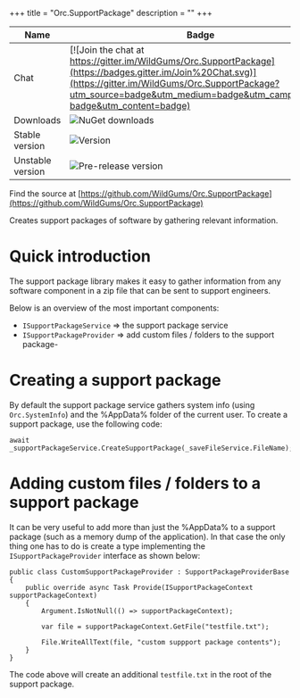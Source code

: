 +++
title = "Orc.SupportPackage" 
description = ""
+++

Name|Badge
---|---
Chat|[![Join the chat at https://gitter.im/WildGums/Orc.SupportPackage](https://badges.gitter.im/Join%20Chat.svg)](https://gitter.im/WildGums/Orc.SupportPackage?utm_source=badge&utm_medium=badge&utm_campaign=pr-badge&utm_content=badge)
Downloads|![NuGet downloads](https://img.shields.io/nuget/dt/orc.supportpackage.svg)
Stable version|![Version](https://img.shields.io/nuget/v/orc.supportpackage.svg)
Unstable version|![Pre-release version](https://img.shields.io/nuget/vpre/orc.supportpackage.svg)

Find the source at [https://github.com/WildGums/Orc.SupportPackage](https://github.com/WildGums/Orc.SupportPackage)

Creates support packages of software by gathering relevant information.

# Quick introduction

The support package library makes it easy to gather information from any software component in a zip file that can be sent to support engineers.

Below is an overview of the most important components:

- `ISupportPackageService` => the support package service
- `ISupportPackageProvider` => add custom files / folders to the support package- 

# Creating a support package

By default the support package service gathers system info (using `Orc.SystemInfo`) and the %AppData% folder of the current user. To create a support package, use the following code:

```
await _supportPackageService.CreateSupportPackage(_saveFileService.FileName);
```

# Adding custom files / folders to a support package

It can be very useful to add more than just the %AppData% to a support package (such as a memory dump of the application). In that case the only thing one has to do is create a type implementing the `ISupportPackageProvider` interface as shown below:

```
public class CustomSupportPackageProvider : SupportPackageProviderBase
{
	public override async Task Provide(ISupportPackageContext supportPackageContext)
	{
		Argument.IsNotNull(() => supportPackageContext);

		var file = supportPackageContext.GetFile("testfile.txt");
		
		File.WriteAllText(file, "custom suppport package contents");
	}
}
```

The code above will create an additional `testfile.txt` in the root of the support package.
